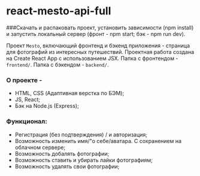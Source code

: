 # react-mesto-api-full

###Скачать и распаковать проект, установить зависимости (npm install) и запустить локальный сервер (фронт - npm start; бэк - npm run dev).

Проект `Mesto`, включающий фронтенд и бэкенд приложения - страница для фотографий из интересных путешествий.
Проектная работа создана на Create React App с использованием JSX.
Папка с фронтендом - `frontend/`.
Папка с бэкендом - `backend/`. 

### О проекте -
- HTML, CSS (Адаптивная верстка по БЭМ);
- JS, React;
- Бэк на Node.js (Express);

### Функционал:
- Регистрация (без подтверждения) / и авторизация;
- Возможность изменить имя/"о себе/аватара. С сохранением на облачном сервере;
- Возможность добалять фотографии;
- Возможность ставить и убирать лайки фотографиям;
- Возможность удалять свои фотографии;
